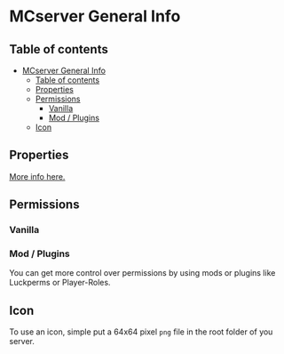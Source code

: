 # MCserver General Info

## Table of contents

- [MCserver General Info](#mcserver-general-info)
  - [Table of contents](#table-of-contents)
  - [Properties](#properties)
  - [Permissions](#permissions)
    - [Vanilla](#vanilla)
    - [Mod / Plugins](#mod--plugins)
  - [Icon](#icon)

## Properties

[More info here.](./MCServer_Properties.md)

## Permissions

### Vanilla

### Mod / Plugins

You can get more control over permissions by using mods or plugins like Luckperms or Player-Roles.

## Icon

To use an icon, simple put a 64x64 pixel `png` file in the root folder of you server.
